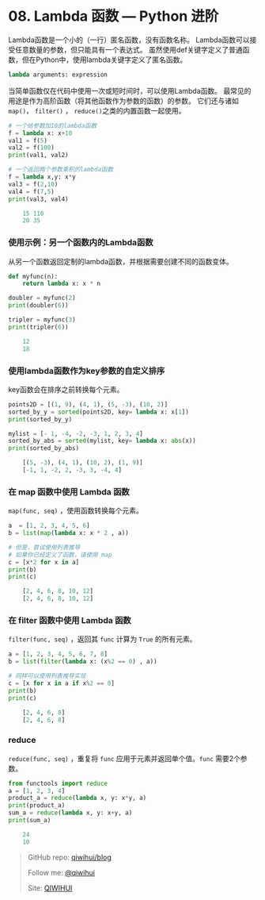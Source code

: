# 08. Lambda 函数 — Python 进阶

Lambda函数是一个小的（一行）匿名函数，没有函数名称。 Lambda函数可以接受任意数量的参数，但只能具有一个表达式。 虽然使用def关键字定义了普通函数，但在Python中，使用lambda关键字定义了匿名函数。

```python
lambda arguments: expression
```

当简单函数仅在代码中使用一次或短时间时，可以使用Lambda函数。 最常见的用途是作为高阶函数（将其他函数作为参数的函数）的参数。 它们还与诸如 `map()`， `filter()` ， `reduce()`之类的内置函数一起使用。

<!--more-->

```python
# 一个给参数加10的lambda函数
f = lambda x: x+10
val1 = f(5)
val2 = f(100)
print(val1, val2)

# 一个返回两个参数乘积的lambda函数
f = lambda x,y: x*y
val3 = f(2,10)
val4 = f(7,5)
print(val3, val4)
```

```python
    15 110
    20 35
```

### 使用示例：另一个函数内的Lambda函数

从另一个函数返回定制的lambda函数，并根据需要创建不同的函数变体。

```python
def myfunc(n):
    return lambda x: x * n

doubler = myfunc(2)
print(doubler(6))

tripler = myfunc(3)
print(tripler(6))
```

```python
    12
    18
```

### 使用lambda函数作为key参数的自定义排序

key函数会在排序之前转换每个元素。

```python
points2D = [(1, 9), (4, 1), (5, -3), (10, 2)]
sorted_by_y = sorted(points2D, key= lambda x: x[1])
print(sorted_by_y)

mylist = [- 1, -4, -2, -3, 1, 2, 3, 4]
sorted_by_abs = sorted(mylist, key= lambda x: abs(x))
print(sorted_by_abs)
```

```python
    [(5, -3), (4, 1), (10, 2), (1, 9)]
    [-1, 1, -2, 2, -3, 3, -4, 4]
```

### 在 map 函数中使用 Lambda 函数

`map(func, seq)` ，使用函数转换每个元素。

```python
a  = [1, 2, 3, 4, 5, 6]
b = list(map(lambda x: x * 2 , a))

# 但是，尝试使用列表推导
# 如果你已经定义了函数，请使用 map
c = [x*2 for x in a]
print(b)
print(c)
```

```python
    [2, 4, 6, 8, 10, 12]
    [2, 4, 6, 8, 10, 12]
```

### 在 filter 函数中使用 Lambda 函数

`filter(func, seq)` ，返回其 `func` 计算为 `True` 的所有元素。

```python
a = [1, 2, 3, 4, 5, 6, 7, 8]
b = list(filter(lambda x: (x%2 == 0) , a))

# 同样可以使用列表推导实现
c = [x for x in a if x%2 == 0]
print(b)
print(c)
```

```python
    [2, 4, 6, 8]
    [2, 4, 6, 8]
```

### reduce

`reduce(func, seq)` ，重复将 `func` 应用于元素并返回单个值。`func` 需要2个参数。

```python
from functools import reduce
a = [1, 2, 3, 4]
product_a = reduce(lambda x, y: x*y, a)
print(product_a)
sum_a = reduce(lambda x, y: x+y, a)
print(sum_a)
```

```python
    24
    10
```

> GitHub repo: [qiwihui/blog](https://github.com/qiwihui/blog)
>
> Follow me: [@qiwihui](https://github.com/qiwihui)
>
> Site: [QIWIHUI](https://qiwihui.com)

